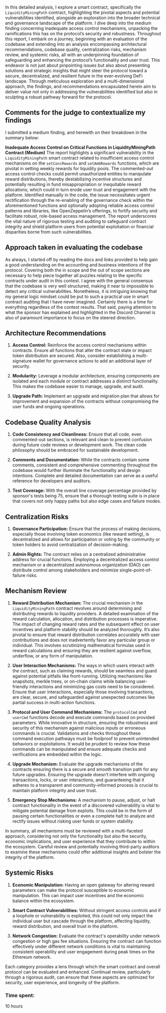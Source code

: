 In this detailed analysis, I explore a smart contract, specifically the `LiquidityMiningPath` contract, highlighting the pivotal aspects and potential vulnerabilities identified, alongside an exploration into the broader technical and governance landscape of the platform. I dive deep into the medium finding concerning inadequate access control mechanisms, unpacking the ramifications this has on the protocol’s security and robustness. Throughout this report, I embark on a journey, beginning with an evaluation of the codebase and extending into an analysis encompassing architectural recommendations, codebase quality, centralization risks, mechanism review, and systemic risks, all with an underpinning foundation of safeguarding and enhancing the protocol’s functionality and user trust. This endeavor is not just about pinpointing issues but also about presenting solutions and strategic insights that might steer the protocol toward a secure, decentralized, and resilient future in the ever-evolving DeFi landscape. Through meticulous exploration and a multi-dimensional approach, the findings, and recommendations encapsulated herein aim to deliver value not only in addressing the vulnerabilities identified but also in sculpting a robust pathway forward for the protocol.

## Comments for the judge to contextualize my findings
I submitted a medium finding, and herewith on their breakdown in the summary below:

**Inadequate Access Control on Critical Functions in LiquidityMiningPath Contract (Medium)**
The report highlights a significant vulnerability in the `LiquidityMiningPath` smart contract related to insufficient access control mechanisms on the `setConcRewards` and `setAmbRewards` functions, which are pivotal in setting weekly rewards for liquidity pools. The commented-out access control checks could permit unauthorized entities to manipulate reward distributions, thereby destabilizing incentive structures and potentially resulting in fund misappropriation or inequitable reward allocations, which could in turn erode user trust and engagement with the platform. Identified manually in the code, the issue necessitates urgent rectification through the re-enabling of the governance check within the aforementioned functions and optionally adopting reliable access control patterns and libraries, like OpenZeppelin’s offerings, to fortify security and facilitate robust, role-based access management. The report underscores the vital nature of rigorous testing and auditing to safeguard contract integrity and shield platform users from potential exploitation or financial disparities borne from such vulnerabilities.

## Approach taken in evaluating the codebase
As always, I started off by reading the docs and links provided to help gain a good understanding on the accounting and business intentions of the protocol. Covering both the in scope and the out of scope sections are necessary to help piece together all puzzles relating to the specific contracts under audit in this contest. I agree with the general consensus that the codebase is very well structured, making it near to impossible to detect any critical vulnerabilities. Nonetheless, it is intriguing knowing that my general logic mindset could be put to such a practical use in smart contract auditing that I have never imagined. Certainly there is a time for everything regardless of the contest results. That said, paying attention to what the sponsor has explained and highlighted in the Discord Channel is also of paramount importance to focus on the steered direction.

## Architecture Recommendations
1. **Access Control:**
Reinforce the access control mechanisms within contracts. Ensure all functions that alter the contract state or impact token distribution are secured. Also, consider establishing a multi-signature wallet for governance actions to add an additional layer of security.

2. **Modularity:**
Leverage a modular architecture, ensuring components are isolated and each module or contract addresses a distinct functionality. This makes the codebase easier to manage, upgrade, and audit.

3. **Upgrade Path:**
Implement an upgrade and migration plan that allows for improvement and expansion of the contracts without compromising the user funds and ongoing operations.

## Codebase Quality Analysis
1. **Code Consistency and Cleanliness:**
Ensure that all code, even commented-out sections, is relevant and clean to prevent confusion during future code reviews or development work. The clean code philosophy should be embraced for sustainable development.

2. **Comments and Documentation:**
While the contracts contain some comments, consistent and comprehensive commenting throughout the codebase would further illuminate the functionality and design intentions. Complete and detailed documentation can serve as a useful reference for developers and auditors.

3. **Test Coverage:**
With the overall line coverage percentage provided by sponsor's tests being 75, ensure that a thorough testing suite is in place that covers not only happy paths but also edge cases and failure modes.

## Centralization Risks
1. **Governance Participation:**
Ensure that the process of making decisions, especially those involving token economics (like reward setting), is decentralized and allows for participation or voting by the community or token holders to avoid centralization of decision-making.

2. **Admin Rights:**
The contract relies on a centralized administrative address for crucial functions. Employing a decentralized access control mechanism or a decentralized autonomous organization (DAO) can distribute control among stakeholders and minimize single-point-of-failure risks.

## Mechanism Review
1. **Reward Distribution Mechanism:**
The crucial mechanism in the `LiquidityMiningPath` contract revolves around determining and distributing rewards to liquidity providers. A detailed examination of the reward calculation, allocation, and distribution processes is imperative. The impact of changing reward rates and the subsequent effect on user incentives and platform stability should be analyzed thoroughly. It’s also pivotal to ensure that reward distribution correlates accurately with user contributions and does not inadvertently favor any particular group or individual. This involves scrutinizing mathematical formulas used in reward calculations and ensuring they are resilient against overflow, underflow, or any form of manipulation.

2. **User Interaction Mechanisms:**
The ways in which users interact with the contract, such as claiming rewards, should be seamless and guard against potential pitfalls like front-running. Utilizing mechanisms like snapshots, merkle trees, or on-chain claims while balancing user-friendly interactions and minimizing gas costs need to be considered. Ensure that user interactions, especially those involving transactions, are clear, secure, and safeguarded against unexpected outcomes like partial success in multi-action functions.

3. **Protocol and User Command Mechanisms:**
The `protocolCmd` and `userCmd` functions decode and execute commands based on provided parameters. While innovative in structure, ensuring the robustness and security of this mechanism against malicious inputs or erroneous commands is crucial. Validations and checks throughout these command execution pathways must be foolproof to prevent unintended behaviors or exploitations. It would be prudent to review how these commands can be manipulated and ensure adequate checks and verifications are embedded within the logic.

4. **Upgrade Mechanism:**
Evaluate the upgrade mechanisms of the contracts ensuring there is a secure and smooth transition path for any future upgrades. Ensuring the upgrade doesn’t interfere with ongoing transactions, locks, or user interactions, and guaranteeing that it adheres to a transparent and community-informed process is crucial to maintain platform integrity and user trust.

5. **Emergency Stop Mechanisms:**
A mechanism to pause, adjust, or halt contract functionality in the event of a discovered vulnerability is vital to mitigate potential damage from exploits. This could be in the form of pausing certain functionalities or even a complete halt to analyze and rectify issues without risking user funds or system stability.

In summary, all mechanisms must be reviewed with a multi-faceted approach, considering not only the functionality but also the security, economic implications, and user experience that they contribute to within the ecosystem. Careful review and potentially involving third-party auditors to examine these mechanisms could offer additional insights and bolster the integrity of the platform.

## Systemic Risks
1. **Economic Manipulation:**
Having an open gateway for altering reward parameters can make the protocol susceptible to economic manipulation. This can impact user incentives and the economic balance within the ecosystem.

2. **Smart Contract Vulnerabilities:**
Without stringent access controls and if a loophole or vulnerability is exploited, this could not only impact the individual user but cascade through the platform, affecting liquidity, reward distribution, and overall trust in the platform.

3. **Network Congestion:**
Evaluate the contract's operability under network congestion or high gas fee situations. Ensuring the contract can function effectively under different network conditions is vital to maintaining consistent operability and user engagement during peak times on the Ethereum network.

Each category provides a lens through which the smart contract and overall protocol can be evaluated and enhanced. Continual review, particularly through a rigorous audit, can ensure that these aspects are optimized for security, user experience, and longevity of the platform.

### Time spent:
10 hours
